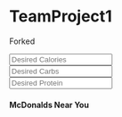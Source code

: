 # TeamProject1

Forked




<script>
function initMap(){
  var uluru = {lat: -25.363, lng: 131.044};
  var map = new google.maps.Map(document.getElementById('map'), {
    zoom: 4,
    center: uluru
  });
  var marker = new google.maps.Marker({
    position: uluru,
    map: map
  });
}
</script>
<script async defer src="https://maps.googleapis.com/maps/api/js?key=AIzaSyAjnWWbP30ssxxKP-jULse9lWmbR9AIaZ8&callback=initMap"></script>


<div class="holder">

  <div class="inputs">
    <div class="row">
      <div class="input-field col s3">
        <input placeholder="Desired Calories" id="calories" type="text" class="validate">
      </div>
    </div>
    <div class="row">
      <div class="input-field col s3">
        <input placeholder="Desired Carbs" id="carbs" type="text" class="validate">
      </div>
    </div>
    <div class="row">
      <div class="input-field col s3">
        <input placeholder="Desired Protein" id="protein" type="text" class="validate">
      </div>
    </div>
  </div>

  <div class="meal">
    <!-- Meal dynamically shows up in this div -->
  </div>

  <div class="map-holder">
    <h4>McDonalds Near You</h4>
    <div id="map"></div>
  </div>

</div>

